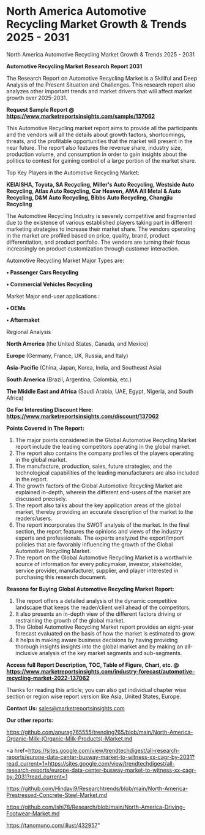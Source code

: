 # North America Automotive Recycling Market Growth & Trends 2025 - 2031
North America Automotive Recycling Market Growth & Trends 2025 - 2031

<strong>Automotive Recycling Market Research Report 2031</strong>

The Research Report on Automotive Recycling Market is a Skillful and Deep Analysis of the Present Situation and Challenges. This research report also analyzes other important trends and market drivers that will affect market growth over 2025-2031.

<strong>Request Sample Report @ <a href=https://www.marketreportsinsights.com/sample/137062>https://www.marketreportsinsights.com/sample/137062</a></strong>

This Automotive Recycling market report aims to provide all the participants and the vendors will all the details about growth factors, shortcomings, threats, and the profitable opportunities that the market will present in the near future. The report also features the revenue share, industry size, production volume, and consumption in order to gain insights about the politics to contest for gaining control of a large portion of the market share.

Top Key Players in the Automotive Recycling Market:

<strong>KEIAISHA, Toyota, SA Recycling, Miller's Auto Recycling, Westside Auto Recycling, Atlas Auto Recycling, Car Heaven, AMA All Metal & Auto Recycling, D&M Auto Recycling, Bibbs Auto Recycling, Changjiu Recycling</strong>

The Automotive Recycling Industry is severely competitive and fragmented due to the existence of various established players taking part in different marketing strategies to increase their market share. The vendors operating in the market are profiled based on price, quality, brand, product differentiation, and product portfolio. The vendors are turning their focus increasingly on product customization through customer interaction.

Automotive Recycling Market Major Types are:

<strong>• Passenger Cars Recycling

• Commercial Vehicles Recycling</strong>

Market Major end-user applications :

<strong>• OEMs

• Aftermaket</strong>

Regional Analysis

</u><strong><b>North America</b></strong> (the United States, Canada, and Mexico)

<strong><b>Europe </b></strong>(Germany, France, UK, Russia, and Italy)

<strong><b>Asia-Pacific</b></strong> (China, Japan, Korea, India, and Southeast Asia)

<strong><b>South America</b></strong> (Brazil, Argentina, Colombia, etc.)

<strong><b>The Middle East and Africa</b></strong> (Saudi Arabia, UAE, Egypt, Nigeria, and South Africa)

<strong>Go For Interesting Discount Here: <a href=https://www.marketreportsinsights.com/discount/137062>https://www.marketreportsinsights.com/discount/137062</a></strong>

<strong>Points Covered in The Report:</strong>
<ol>
  <li>The major points considered in the Global Automotive Recycling Market report include the leading competitors operating in the global market.</li>
  <li>The report also contains the company profiles of the players operating in the global market.</li>
  <li>The manufacture, production, sales, future strategies, and the technological capabilities of the leading manufacturers are also included in the report.</li>
  <li>The growth factors of the Global Automotive Recycling Market are explained in-depth, wherein the different end-users of the market are discussed precisely.</li>
  <li>The report also talks about the key application areas of the global market, thereby providing an accurate description of the market to the readers/users.</li>
  <li>The report incorporates the SWOT analysis of the market. In the final section, the report features the opinions and views of the industry experts and professionals. The experts analyzed the export/import policies that are favorably influencing the growth of the Global Automotive Recycling Market.</li>
  <li>The report on the Global Automotive Recycling Market is a worthwhile source of information for every policymaker, investor, stakeholder, service provider, manufacturer, supplier, and player interested in purchasing this research document.</li>
</ol>
<strong>Reasons for Buying Global Automotive Recycling Market Report:</strong>

<ol>
  <li>The report offers a detailed analysis of the dynamic competitive landscape that keeps the reader/client well ahead of the competitors.</li>
  <li>It also presents an in-depth view of the different factors driving or restraining the growth of the global market.</li>
  <li>The Global Automotive Recycling Market report provides an eight-year forecast evaluated on the basis of how the market is estimated to grow.</li>
  <li>It helps in making aware business decisions by having providing thorough insights insights into the global market and by making an all-inclusive analysis of the key market segments and sub-segments.</li>
</ol>
<strong>Access full Report Description, TOC, Table of Figure, Chart, etc. @ <a href=https://www.marketreportsinsights.com/industry-forecast/automotive-recycling-market-2022-137062>https://www.marketreportsinsights.com/industry-forecast/automotive-recycling-market-2022-137062</a></strong>


Thanks for reading this article; you can also get individual chapter wise section or region wise report version like Asia, United States, Europe.

<strong>Contact Us:</strong>
sales@marketreportsinsights.com

<strong>Our other reports:</strong>

<a href=https://github.com/anurag765555/trending765/blob/main/North-America-Organic-Milk-(Organic-Milk-Products)-Market.md>https://github.com/anurag765555/trending765/blob/main/North-America-Organic-Milk-(Organic-Milk-Products)-Market.md</a>

<a href=https://sites.google.com/view/trendtechdigest/all-research-reports/europe-data-center-busway-market-to-witness-xx-cagr-by-2031?read_current=1>https://sites.google.com/view/trendtechdigest/all-research-reports/europe-data-center-busway-market-to-witness-xx-cagr-by-2031?read_current=1</a>

<a href=https://github.com/Hindavi9/Researchtrends/blob/main/North-America-Prestressed-Concrete-Steel-Market.md>https://github.com/Hindavi9/Researchtrends/blob/main/North-America-Prestressed-Concrete-Steel-Market.md</a>

<a href=https://github.com/Ishi78/Research/blob/main/North-America-Driving-Footwear-Market.md>https://github.com/Ishi78/Research/blob/main/North-America-Driving-Footwear-Market.md</a>

<a href=https://tanomuno.com/illust/432957>https://tanomuno.com/illust/432957</a>"
